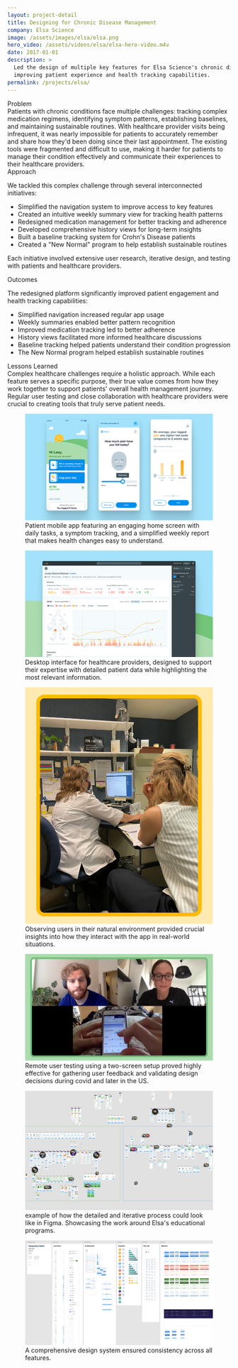 ```yaml
---
layout: project-detail
title: Designing for Chronic Disease Management
company: Elsa Science
image: /assets/images/elsa/elsa.png
hero_video: /assets/videos/elsa/elsa-hero-video.m4v
date: 2017-01-01
description: >
  Led the design of multiple key features for Elsa Science's chronic disease management platform,
  improving patient experience and health tracking capabilities.
permalink: /projects/elsa/
---
```


<div class="project-grid">
  <div class="grid-headline">Problem</div>
  <div class="grid-content">
    Patients with chronic conditions face multiple challenges: tracking complex medication regimens, identifying symptom patterns, establishing baselines, and maintaining sustainable routines. With healthcare provider visits being infrequent, it was nearly impossible for patients to accurately remember and share how they'd been doing since their last appointment. The existing tools were fragmented and difficult to use, making it harder for patients to manage their condition effectively and communicate their experiences to their healthcare providers.
  </div>
  
  <div class="grid-headline">Approach</div>
  <div class="grid-content">
    <p>We tackled this complex challenge through several interconnected initiatives:</p>
    <ul class="project-list">
      <li>Simplified the navigation system to improve access to key features</li>
      <li>Created an intuitive weekly summary view for tracking health patterns</li>
      <li>Redesigned medication management for better tracking and adherence</li>
      <li>Developed comprehensive history views for long-term insights</li>
      <li>Built a baseline tracking system for Crohn's Disease patients</li>
      <li>Created a "New Normal" program to help establish sustainable routines</li>
    </ul>
    <p>Each initiative involved extensive user research, iterative design, and testing with patients and healthcare providers.</p>
  </div>

  <div class="grid-headline">Outcomes</div>
  <div class="grid-content">
    <p>The redesigned platform significantly improved patient engagement and health tracking capabilities:</p>
    <ul class="project-list">
      <li>Simplified navigation increased regular app usage</li>
      <li>Weekly summaries enabled better pattern recognition</li>
      <li>Improved medication tracking led to better adherence</li>
      <li>History views facilitated more informed healthcare discussions</li>
      <li>Baseline tracking helped patients understand their condition progression</li>
      <li>The New Normal program helped establish sustainable routines</li>
    </ul>
  </div>

  <div class="grid-headline">Lessons Learned</div>
  <div class="grid-content">
    Complex healthcare challenges require a holistic approach. While each feature serves a specific purpose, their true value comes from how they work together to support patients' overall health management journey. Regular user testing and close collaboration with healthcare providers were crucial to creating tools that truly serve patient needs.
  </div>
</div>

<!-- <figure class="project-image">
  <img src="/assets/images/elsa/hero.png" alt="Simplified navigation system">
  <figcaption>The redesigned navigation system makes it easy to access key features while reducing cognitive load.</figcaption>
</figure> -->

<figure class="project-image">
  <img src="/assets/images/elsa/hero-1.png" alt="Patient mobile app interface">
  <figcaption>Patient mobile app featuring an engaging home screen with daily tasks, a symptom tracking, and a simplified weekly report that makes health changes easy to understand.</figcaption>
</figure>

<figure class="project-image">
  <img src="/assets/images/elsa/hero-2.png" alt="Healthcare provider dashboard">
  <figcaption>Desktop interface for healthcare providers, designed to support their expertise with detailed patient data while highlighting the most relevant information.</figcaption>
</figure>

<figure class="project-image">
  <img src="/assets/images/elsa/hero-3.png" alt="Contextual user observation">
  <figcaption>Observing users in their natural environment provided crucial insights into how they interact with the app in real-world situations.</figcaption>
</figure>

<figure class="project-image">
  <img src="/assets/images/elsa/hero-4.png" alt="Remote user testing setup">
  <figcaption>Remote user testing using a two-screen setup proved highly effective for gathering user feedback and validating design decisions during covid and later in the US.</figcaption>
</figure>

<figure class="project-image">
  <img src="/assets/images/elsa/new-normal.png" alt="Figma design process">
  <figcaption>example of how the detailed and iterative process could look like in Figma. Showcasing the work around Elsa's educational programs.</figcaption>
</figure>

<figure class="project-image">
  <img src="/assets/images/elsa/design-system.png" alt="Elsa design system">
  <figcaption>A comprehensive design system ensured consistency across all features.</figcaption>
</figure> 